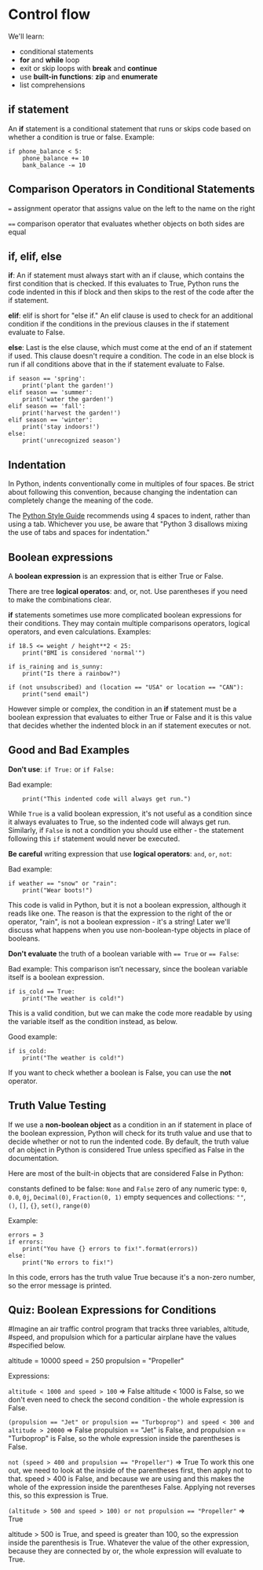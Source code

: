 # Control flow

We'll learn:
* conditional statements
* **for** and **while** loop 
* exit or skip loops with **break** and **continue**
* use **built-in functions**: **zip** and **enumerate**
* list comprehensions

## **if** statement

An **if** statement is a conditional statement that runs or skips code based on whether a condition is true or false. Example:

```
if phone_balance < 5:
    phone_balance += 10
    bank_balance -= 10
```

## Comparison Operators in Conditional Statements

`=` assignment operator that assigns value on the left to the name on the right

`==` comparison operator that evaluates whether objects on both sides are equal

## **if**, **elif**, **else**

**if**: An if statement must always start with an if clause, which contains the first condition that is checked. If this evaluates to True, Python runs the code indented in this if block and then skips to the rest of the code after the if statement.

**elif**: elif is short for "else if." An elif clause is used to check for an additional condition if the conditions in the previous clauses in the if statement evaluate to False.

**else**: Last is the else clause, which must come at the end of an if statement if used. This clause doesn't require a condition. The code in an else block is run if all conditions above that in the if statement evaluate to False.

```
if season == 'spring':
    print('plant the garden!')
elif season == 'summer':
    print('water the garden!')
elif season == 'fall':
    print('harvest the garden!')
elif season == 'winter':
    print('stay indoors!')
else:
    print('unrecognized season')
```

## Indentation

In Python, indents conventionally come in multiples of four spaces. Be strict about following this convention, because changing the indentation can completely change the meaning of the code.

The [Python Style Guide](https://www.python.org/dev/peps/pep-0008/#tabs-or-spaces) recommends using 4 spaces to indent, rather than using a tab. Whichever you use, be aware that "Python 3 disallows mixing the use of tabs and spaces for indentation."

## Boolean expressions

A **boolean expression** is an expression that is either True or False.

There are tree **logical operatos**: and, or, not. Use parentheses if you need to make the combinations clear.

**if** statements sometimes use more complicated boolean expressions for their conditions. They may contain multiple comparisons operators, logical operators, and even calculations. Examples:

```
if 18.5 <= weight / height**2 < 25:
    print("BMI is considered 'normal'")

if is_raining and is_sunny:
    print("Is there a rainbow?")

if (not unsubscribed) and (location == "USA" or location == "CAN"):
    print("send email")
```

However simple or complex, the condition in an **if** statement must be a boolean expression that evaluates to either True or False and it is this value that decides whether the indented block in an if statement executes or not.

## Good and Bad Examples 

**Don't use**: `if True:` or `if False:`

Bad example:
```if True:
    print("This indented code will always get run.")
```    
While `True` is a valid boolean expression, it's not useful as a condition since it always evaluates to True, so the indented code will always get run. Similarly, if `False` is not a condition you should use either - the statement following this `if` statement would never be executed.


**Be careful** writing expression that use **logical operators**: `and`, `or`, `not`:

Bad example:
```
if weather == "snow" or "rain":
    print("Wear boots!")
```
This code is valid in Python, but it is not a boolean expression, although it reads like one. The reason is that the expression to the right of the or operator, "rain", is not a boolean expression - it's a string! Later we'll discuss what happens when you use non-boolean-type objects in place of booleans.


**Don't evaluate** the truth of a boolean variable with `== True` or `== False`:

Bad example:
This comparison isn’t necessary, since the boolean variable itself is a boolean expression.
```
if is_cold == True:
    print("The weather is cold!")
```
This is a valid condition, but we can make the code more readable by using the variable itself as the condition instead, as below.

Good example:
```
if is_cold:
    print("The weather is cold!")
```    

If you want to check whether a boolean is False, you can use the **not** operator.

## Truth Value Testing
If we use a **non-boolean object** as a condition in an if statement in place of the boolean expression, Python will check for its truth value and use that to decide whether or not to run the indented code. By default, the truth value of an object in Python is considered True unless specified as False in the documentation.

Here are most of the built-in objects that are considered False in Python:

constants defined to be false: `None` and `False`
zero of any numeric type: `0`, `0.0`, `0j`, `Decimal(0)`, `Fraction(0, 1)`
empty sequences and collections: `""`, `()`, `[]`, `{}`, `set()`, `range(0)`

Example:
```
errors = 3
if errors:
    print("You have {} errors to fix!".format(errors))
else:
    print("No errors to fix!")
```
In this code, errors has the truth value True because it's a non-zero number, so the error message is printed.

## Quiz: Boolean Expressions for Conditions

#Imagine an air traffic control program that tracks three variables, altitude,
#speed, and propulsion which for a particular airplane have the values
#specified below.

altitude = 10000
speed = 250
propulsion = "Propeller"

Expressions: 

`altitude < 1000 and speed > 100`     => False
altitude < 1000 is False, so we don't even need to check the second condition - the whole expression is False.


` (propulsion == "Jet" or propulsion == "Turboprop")
and speed < 300 and altitude > 20000 `  => False
propulsion == "Jet" is False, and propulsion == "Turboprop" is False, so the whole expression inside the parentheses is False.


` not (speed > 400 and propulsion == "Propeller") `   => True
To work this one out, we need to look at the inside of the parentheses first, then apply not to that. speed > 400 is False,
and because we are using and this makes the whole of the expression inside the parentheses False. Applying not reverses this, so this expression is True.



` (altitude > 500 and speed > 100) or not propulsion == "Propeller" `  => True

altitude > 500 is True, and speed is greater than 100, so the expression inside the parenthesis is True. Whatever the value of the other expression, because they are connected by or, the whole expression will evaluate to True.